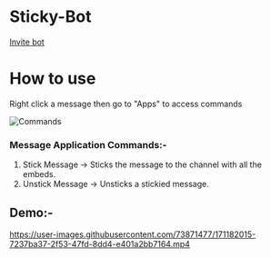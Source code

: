 # Sticky-Bot

[Invite bot](https://discord.com/api/oauth2/authorize?client_id=938366557082509332&permissions=277025519616&scope=bot%20applications.commands)

# How to use
Right click a message then go to "Apps" to access commands

![Commands](https://user-images.githubusercontent.com/73871477/171168857-093375c3-74bf-4eb8-ac39-142ddb5e490e.png)

### Message Application Commands:-
1. Stick Message -> Sticks the message to the channel with all the embeds.
2. Unstick Message -> Unsticks a stickied message.

## Demo:-

https://user-images.githubusercontent.com/73871477/171182015-7237ba37-2f53-47fd-8dd4-e401a2bb7164.mp4

